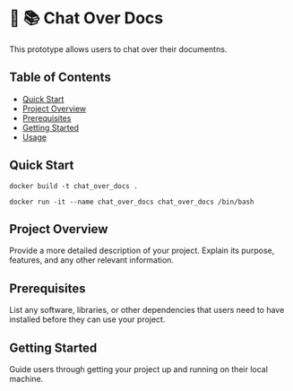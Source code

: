 # 💬 📚 Chat Over Docs

This prototype allows users to chat over their documentns.

## Table of Contents
- [Quick Start](#quick-start)
- [Project Overview](#project-overview)
- [Prerequisites](#prerequisites)
- [Getting Started](#getting-started)
- [Usage](#usage)

## Quick Start

```docker build -t chat_over_docs .```

```docker run -it --name chat_over_docs chat_over_docs /bin/bash```

## Project Overview

Provide a more detailed description of your project. Explain its purpose, features, and any other relevant information.

## Prerequisites

List any software, libraries, or other dependencies that users need to have installed before they can use your project.

## Getting Started

Guide users through getting your project up and running on their local machine.